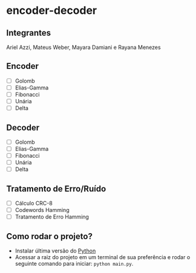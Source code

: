 # encoder-decoder

## Integrantes
Ariel Azzi, Mateus Weber, Mayara Damiani e Rayana Menezes

## Encoder

- [ ] Golomb
- [ ] Elias-Gamma
- [ ] Fibonacci
- [ ] Unária
- [ ] Delta

## Decoder

- [ ] Golomb
- [ ] Elias-Gamma
- [ ] Fibonacci
- [ ] Unária
- [ ] Delta

## Tratamento de Erro/Ruído

- [ ] Cálculo CRC-8
- [ ] Codewords Hamming
- [ ] Tratamento de Erro Hamming

## Como rodar o projeto?
- Instalar última versão do [Python](https://www.python.org/downloads/)
- Acessar a raiz do projeto em um terminal de sua preferência e rodar o seguinte comando para iniciar: `python main.py`.
